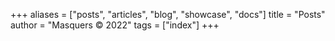 +++
aliases = ["posts", "articles", "blog", "showcase", "docs"]
title = "Posts"
author = "Masquers &copy; 2022"
tags = ["index"]
+++
